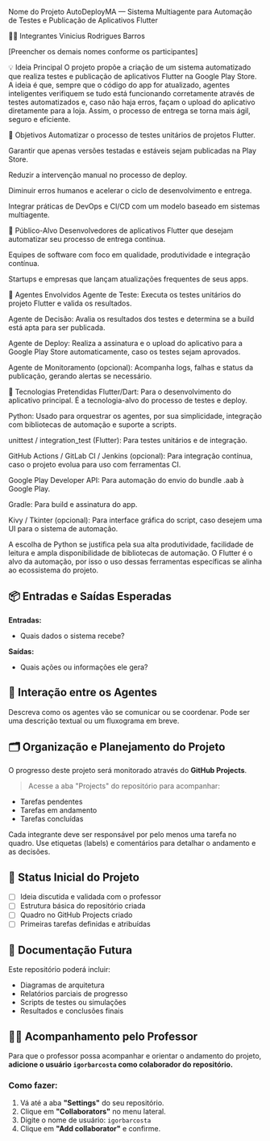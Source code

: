 Nome do Projeto
AutoDeployMA — Sistema Multiagente para Automação de Testes e Publicação de Aplicativos Flutter

👨‍🎓 Integrantes
Vinicius Rodrigues Barros

[Preencher os demais nomes conforme os participantes]

💡 Ideia Principal
O projeto propõe a criação de um sistema automatizado que realiza testes e publicação de aplicativos Flutter na Google Play Store. A ideia é que, sempre que o código do app for atualizado, agentes inteligentes verifiquem se tudo está funcionando corretamente através de testes automatizados e, caso não haja erros, façam o upload do aplicativo diretamente para a loja. Assim, o processo de entrega se torna mais ágil, seguro e eficiente.

🎯 Objetivos
Automatizar o processo de testes unitários de projetos Flutter.

Garantir que apenas versões testadas e estáveis sejam publicadas na Play Store.

Reduzir a intervenção manual no processo de deploy.

Diminuir erros humanos e acelerar o ciclo de desenvolvimento e entrega.

Integrar práticas de DevOps e CI/CD com um modelo baseado em sistemas multiagente.

👥 Público-Alvo
Desenvolvedores de aplicativos Flutter que desejam automatizar seu processo de entrega contínua.

Equipes de software com foco em qualidade, produtividade e integração contínua.

Startups e empresas que lançam atualizações frequentes de seus apps.

🤖 Agentes Envolvidos
Agente de Teste: Executa os testes unitários do projeto Flutter e valida os resultados.

Agente de Decisão: Avalia os resultados dos testes e determina se a build está apta para ser publicada.

Agente de Deploy: Realiza a assinatura e o upload do aplicativo para a Google Play Store automaticamente, caso os testes sejam aprovados.

Agente de Monitoramento (opcional): Acompanha logs, falhas e status da publicação, gerando alertas se necessário.

🧱 Tecnologias Pretendidas
Flutter/Dart: Para o desenvolvimento do aplicativo principal. É a tecnologia-alvo do processo de testes e deploy.

Python: Usado para orquestrar os agentes, por sua simplicidade, integração com bibliotecas de automação e suporte a scripts.

unittest / integration_test (Flutter): Para testes unitários e de integração.

GitHub Actions / GitLab CI / Jenkins (opcional): Para integração contínua, caso o projeto evolua para uso com ferramentas CI.

Google Play Developer API: Para automação do envio do bundle .aab à Google Play.

Gradle: Para build e assinatura do app.

Kivy / Tkinter (opcional): Para interface gráfica do script, caso desejem uma UI para o sistema de automação.

A escolha de Python se justifica pela sua alta produtividade, facilidade de leitura e ampla disponibilidade de bibliotecas de automação. O Flutter é o alvo da automação, por isso o uso dessas ferramentas específicas se alinha ao ecossistema do projeto.

## 📦 Entradas e Saídas Esperadas
**Entradas:**
- Quais dados o sistema recebe?

**Saídas:**
- Quais ações ou informações ele gera?

## 🔁 Interação entre os Agentes
Descreva como os agentes vão se comunicar ou se coordenar.
Pode ser uma descrição textual ou um fluxograma em breve.

## 🗂️ Organização e Planejamento do Projeto
O progresso deste projeto será monitorado através do **GitHub Projects**.

> Acesse a aba "Projects" do repositório para acompanhar:
- Tarefas pendentes
- Tarefas em andamento
- Tarefas concluídas

Cada integrante deve ser responsável por pelo menos uma tarefa no quadro.
Use etiquetas (labels) e comentários para detalhar o andamento e as decisões.

## 📌 Status Inicial do Projeto
- [ ] Ideia discutida e validada com o professor
- [ ] Estrutura básica do repositório criada
- [ ] Quadro no GitHub Projects criado
- [ ] Primeiras tarefas definidas e atribuídas

## 📄 Documentação Futura
Este repositório poderá incluir:
- Diagramas de arquitetura
- Relatórios parciais de progresso
- Scripts de testes ou simulações
- Resultados e conclusões finais

## 👨‍🏫 Acompanhamento pelo Professor
Para que o professor possa acompanhar e orientar o andamento do projeto, **adicione o usuário `igorbarcosta` como colaborador do repositório.**

### Como fazer:
1. Vá até a aba **"Settings"** do seu repositório.
2. Clique em **"Collaborators"** no menu lateral.
3. Digite o nome de usuário: `igorbarcosta`
4. Clique em **"Add collaborator"** e confirme.
